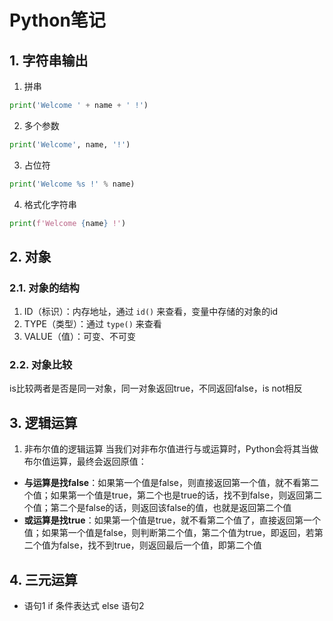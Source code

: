 # Python笔记

## 1. 字符串输出
1. 拼串

```python
print('Welcome ' + name + ' !')
```

2. 多个参数

```python
print('Welcome', name, '!')
```

3. 占位符

```python
print('Welcome %s !' % name)
```

4. 格式化字符串

```python
print(f'Welcome {name} !')
```

## 2. 对象
### 2.1. 对象的结构
1. ID（标识）：内存地址，通过 `id()` 来查看，变量中存储的对象的id
2. TYPE（类型）：通过 `type()` 来查看
3. VALUE（值）：可变、不可变

### 2.2. 对象比较
is比较两者是否是同一对象，同一对象返回true，不同返回false，is not相反

## 3. 逻辑运算
1. 非布尔值的逻辑运算
当我们对非布尔值进行与或运算时，Python会将其当做布尔值运算，最终会返回原值：
- **与运算是找false**：如果第一个值是false，则直接返回第一个值，就不看第二个值；如果第一个值是true，第二个也是true的话，找不到false，则返回第二个值；第二个是false的话，则返回该false的值，也就是返回第二个值
- **或运算是找true**：如果第一个值是true，就不看第二个值了，直接返回第一个值；如果第一个值是false，则判断第二个值，第二个值为true，即返回，若第二个值为false，找不到true，则返回最后一个值，即第二个值

## 4. 三元运算
- 语句1 if 条件表达式 else 语句2 

